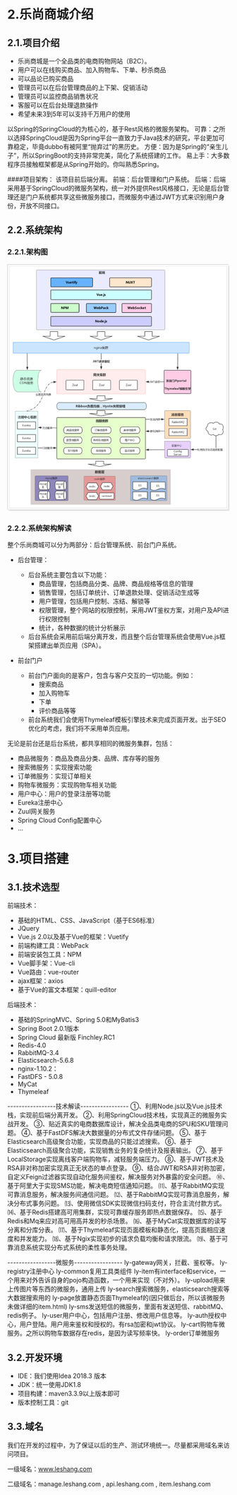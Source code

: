 
# 2.乐尚商城介绍

## 2.1.项目介绍

- 乐尚商城是一个全品类的电商购物网站（B2C）。
- 用户可以在线购买商品、加入购物车、下单、秒杀商品
- 可以品论已购买商品
- 管理员可以在后台管理商品的上下架、促销活动
- 管理员可以监控商品销售状况
- 客服可以在后台处理退款操作
- 希望未来3到5年可以支持千万用户的使用

以Spring的SpringCloud的为核心的，基于Rest风格的微服务架构。
可靠：之所以选择SpringCloud是因为Spring平台一直致力于Java技术的研究，平台更加可靠稳定，毕竟dubbo有被阿里“抛弃过”的黑历史。
方便：因为是Spring的“亲生儿子”，所以SpringBoot的支持非常完美，简化了系统搭建的工作。
易上手：大多数程序员接触框架都是从Spring开始的。你叫熟悉Spring。

####项目架构： 该项目前后端分离。
前端：后台管理和门户系统。
后端：后端采用基于SpringCloud的微服务架构，统一对外提供Rest风格接口，无论是后台管理还是门户系统都共享这些微服务接口，而微服务中通过JWT方式来识别用户身份，开放不同接口。

## 2.2.系统架构

### 2.2.1.架构图

![1525703759035](1525703759035.png)



### 2.2.2.系统架构解读

整个乐尚商城可以分为两部分：后台管理系统、前台门户系统。

- 后台管理：

  - 后台系统主要包含以下功能：
    - 商品管理，包括商品分类、品牌、商品规格等信息的管理
    - 销售管理，包括订单统计、订单退款处理、促销活动生成等
    - 用户管理，包括用户控制、冻结、解锁等
    - 权限管理，整个网站的权限控制，采用JWT鉴权方案，对用户及API进行权限控制
    - 统计，各种数据的统计分析展示
  - 后台系统会采用前后端分离开发，而且整个后台管理系统会使用Vue.js框架搭建出单页应用（SPA）。


- 前台门户

  - 前台门户面向的是客户，包含与客户交互的一切功能。例如：
    - 搜索商品
    - 加入购物车
    - 下单
    - 评价商品等等
  - 前台系统我们会使用Thymeleaf模板引擎技术来完成页面开发。出于SEO优化的考虑，我们将不采用单页应用。




无论是前台还是后台系统，都共享相同的微服务集群，包括：

- 商品微服务：商品及商品分类、品牌、库存等的服务
- 搜索微服务：实现搜索功能
- 订单微服务：实现订单相关
- 购物车微服务：实现购物车相关功能
- 用户中心：用户的登录注册等功能
- Eureka注册中心
- Zuul网关服务
- Spring Cloud Config配置中心
- ...





# 3.项目搭建

## 3.1.技术选型

前端技术：

- 基础的HTML、CSS、JavaScript（基于ES6标准）
- JQuery
- Vue.js 2.0以及基于Vue的框架：Vuetify
- 前端构建工具：WebPack
- 前端安装包工具：NPM
- Vue脚手架：Vue-cli
- Vue路由：vue-router
- ajax框架：axios
- 基于Vue的富文本框架：quill-editor

后端技术：

- 基础的SpringMVC、Spring 5.0和MyBatis3
- Spring Boot 2.0.1版本
- Spring Cloud 最新版 Finchley.RC1
- Redis-4.0
- RabbitMQ-3.4
- Elasticsearch-5.6.8
- nginx-1.10.2：
- FastDFS - 5.0.8
- MyCat
- Thymeleaf


-----------------技术解读-----------------
①、利用Node.js以及Vue.js技术栈，实现前后端分离开发。
②、利用SpringCloud技术栈，实现真正的微服务实战开发。
③、贴近真实的电商数据库设计，解决全品类电商的SPU和SKU管理问题。
④、基于FastDFS解决大数据量的分布式文件存储问题。
⑤、基于Elasticsearch高级聚合功能，实现商品的只能过滤搜索。
⑥、基于Elasticsearch高级聚合功能，实现销售业务的复杂统计及报表输出。
⑦、基于LocalStorage实现离线客户端购物车，减轻服务端压力。
⑧、基于JWT技术及RSA非对称加密实现真正无状态的单点登录。
⑨、结合JWT和RSA非对称加密，自定义Feign过滤器实现自动化服务间鉴权，解决服务对外暴露的安全问题。
⑩、基于阿里大于实现SMS功能，解决电商短信通知问题。
⑾、基于RabbitMQ实现可靠消息服务，解决服务间通信问题。
⑿、基于RabbitMQ实现可靠消息服务，解决分布式事务问题。
⒀、使用微信SDK实现微信扫码支付，符合主流付款方式。
⒁、基于Redis搭建高可用集群，实现可靠缓存服务即热点数据保存。
⒂、基于Redis和Mq来应对高可用高并发的秒杀场景。
⒃、基于MyCat实现数据库的读写分离和分库分表。
⒄、基于Thymeleaf实现页面模板和静态化，提高页面相应速度和并发能力。
⒅、基于Ngix实现初步的请求负载均衡和请求限流。
⒆、基于可靠消息系统实现分布式系统的柔性事务处理。


-----------------微服务-----------------
ly-gateway网关，拦截、鉴权等。
ly-registry注册中心
ly-common复用工具类组件
ly-item有interface和service，一个用来对外告诉自身的pojo构造函数，一个用来实现（不对外）。
ly-upload用来上传图片等东西的微服务，通用上传
ly-search搜索微服务，elasticsearch搜索等大数据搜索用的
ly-page放置静态页面Thymeleaf的(因只做后台，所以该微服务未做详细的item.html)
ly-sms发送短信的微服务，里面有发送短信、rabbitMQ、redis例子。
ly-user用户中心，包括用户注册、修改用户信息等。
ly-auth授权中心，用户登陆。用户用来鉴权和授权的。有rsa加密和jwt协议。
ly-cart购物车微服务。之所以购物车数据存在redis，是因为读写频率快。
ly-order订单微服务


## 3.2.开发环境


- IDE：我们使用Idea 2018.3 版本
- JDK：统一使用JDK1.8
- 项目构建：maven3.3.9以上版本即可
- 版本控制工具：git




## 3.3.域名

我们在开发的过程中，为了保证以后的生产、测试环境统一。尽量都采用域名来访问项目。

一级域名：www.leshang.com

二级域名：manage.leshang.com , api.leshang.com , item.leshang.com


